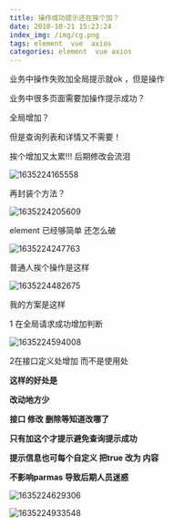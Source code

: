 ```yaml
---
title: 操作成功提示还在挨个加？
date: 2018-10-21 15:23:24
index_img: /img/cg.png
tags: element  vue  axios
categories: element  vue axios  
---
```


业务中操作失败加全局提示就ok ，但是操作

业务中很多页面需要加操作提示成功？

全局增加？

但是查询列表和详情又不需要！

挨个增加又太累!!! 后期修改会流泪

![1635224165558](1635224165558.png)

再封装个方法？

![1635224205609](1635224205609.png)

element 已经够简单 还怎么破

![1635224247763](1635224247763.png)

普通人挨个操作是这样

![1635224482675](1635224482675.png)

我的方案是这样

1 在全局请求成功增加判断

![1635224594008](1635224594008.png)

2在接口定义处增加   而不是使用处  

**这样的好处是** 

**改动地方少** 

**接口 修改 删除等知道改哪了**

**只有加这个才提示避免查询提示成功**

**提示信息也可每个自定义 把true 改为 内容**  

**不影响parmas  导致后期人员迷惑**

![1635224629306](1635224629306.png)

![1635224933548](1635224933548.png)